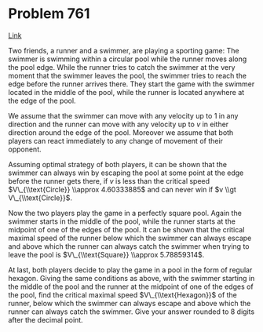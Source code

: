 # Problem 761

[Link](https://projecteuler.net/problem=761)

Two friends, a runner and a swimmer, are playing a sporting game: The swimmer is swimming within a circular pool while the runner moves along the pool edge. While the runner tries to catch the swimmer at the very moment that the swimmer leaves the pool, the swimmer tries to reach the edge before the runner arrives there. They start the game with the swimmer located in the middle of the pool, while the runner is located anywhere at the edge of the pool.

We assume that the swimmer can move with any velocity up to $1$ in any direction and the runner can move with any velocity up to $v$ in either direction around the edge of the pool. Moreover we assume that both players can react immediately to any change of movement of their opponent.

Assuming optimal strategy of both players, it can be shown that the swimmer can always win by escaping the pool at some point at the edge before the runner gets there, if $v$ is less than the critical speed $V\_{\\text{Circle}} \\approx 4.60333885$ and can never win if $v \\gt V\_{\\text{Circle}}$.

Now the two players play the game in a perfectly square pool. Again the swimmer starts in the middle of the pool, while the runner starts at the midpoint of one of the edges of the pool. It can be shown that the critical maximal speed of the runner below which the swimmer can always escape and above which the runner can always catch the swimmer when trying to leave the pool is $V\_{\\text{Square}} \\approx 5.78859314$.

At last, both players decide to play the game in a pool in the form of regular hexagon. Giving the same conditions as above, with the swimmer starting in the middle of the pool and the runner at the midpoint of one of the edges of the pool, find the critical maximal speed $V\_{\\text{Hexagon}}$ of the runner, below which the swimmer can always escape and above which the runner can always catch the swimmer. Give your answer rounded to 8 digits after the decimal point.